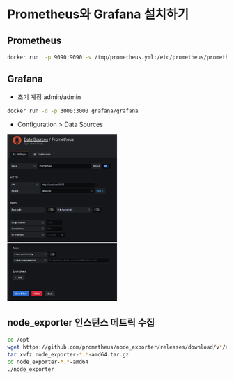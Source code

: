 # Prometheus와 Grafana 설치하기

## Prometheus

```bash
docker run  -p 9090:9090 -v /tmp/prometheus.yml:/etc/prometheus/prometheus.yml prom/prometheus
```

## Grafana

- 초기 계정 admin/admin

```bash
docker run -d -p 3000:3000 grafana/grafana
```

- Configuration > Data Sources

<img src="./images/grafana_config1.PNG" width=50% height=50% />
<img src="./images/grafana_config2.PNG" width=50% height=50% />

## node_exporter 인스턴스 메트릭 수집

```bash
cd /opt
wget https://github.com/prometheus/node_exporter/releases/download/v*/node_exporter-*.*-amd64.tar.gz
tar xvfz node_exporter-*.*-amd64.tar.gz
cd node_exporter-*.*-amd64
./node_exporter
```



